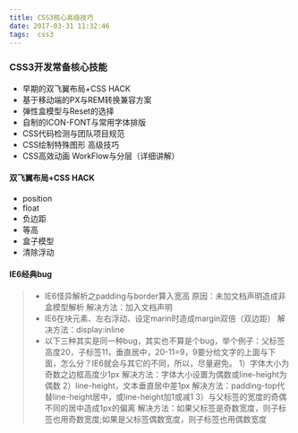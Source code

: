 ```yaml
---
title: CSS3核心高级技巧
date: 2017-03-31 11:32:46
tags:  css3
---
```

### CSS3开发常备核心技能
* 早期的双飞翼布局+CSS HACK
* 基于移动端的PX与REM转换兼容方案
* 弹性盒模型与Reset的选择
* 自制的ICON-FONT与常用字体排版
* CSS代码检测与团队项目规范
* CSS绘制特殊图形 高级技巧
* CSS高效动画 WorkFlow与分层（详细讲解）

#### 双飞翼布局+CSS HACK
* position
* float 
* 负边距
* 等高
* 盒子模型
* 清除浮动 

#### IE6经典bug
>* IE6怪异解析之padding与border算入宽高 
   原因：未加文档声明造成非盒模型解析 
   解决方法：加入文档声明<!doctype html> 
>* IE6在块元素、左右浮动、设定marin时造成margin双倍（双边距） 
   解决方法：display:inline 
>* 以下三种其实是同一种bug，其实也不算是个bug，举个例子：父标签高度20，子标签11，垂直居中，20-11=9，9要分给文字的上面与下面，怎么分？IE6就会与其它的不同，所以，尽量避免。 
   1）字体大小为奇数之边框高度少1px 
   解决方法：字体大小设置为偶数或line-height为偶数 
   2）line-height，文本垂直居中差1px 
   解决方法：padding-top代替line-height居中，或line-height加1或减1 
   3）与父标签的宽度的奇偶不同的居中造成1px的偏离 
   解决方法：如果父标签是奇数宽度，则子标签也用奇数宽度;如果是父标签偶数宽度，则子标签也用偶数宽度 
   
